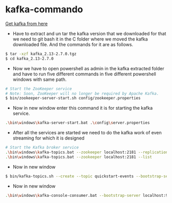 # kafka-commando

[Get kafka from here](https://kafka.apache.org/quickstart)
- Have to extract and un tar the kafka version that we downloaded for that we need to git bash it in the C folder where we moved the kafka downloaded file. And the commands for it are as follows.
 ```Bash
$ tar -xzf kafka_2.13-2.7.0.tgz
$ cd kafka_2.13-2.7.0
```
- Now we have to open powershell as admin in the kafka extracted folder and have to run five different commands in five different powershell windows with same path.

```Bash
# Start the ZooKeeper service
# Note: Soon, ZooKeeper will no longer be required by Apache Kafka.
$ bin/zookeeper-server-start.sh config/zookeeper.properties
```
- Now in new window enter this command it is for starting the kafka service.
```Bash
.\bin\windows\kafka-server-start.bat .\config\server.properties
```
- After all the services are started we need to do the kafka work of even streaming for which it is designed 
```Bash
# Start the Kafka broker service
.\bin\windows\kafka-topics.bat --zookeeper localhost:2181 --replication-factor 1 --partitions 1 --create --topic the-heart-words
.\bin\windows\kafka-topics.bat --zookeeper localhost:2181 --list
```
- Now in new window
```Bash
$ bin/kafka-topics.sh --create --topic quickstart-events --bootstrap-server localhost:9092
```
- Now in new window
```Bash
.\bin\windows\kafka-console-consumer.bat --bootstrap-server localhost:9092 --topic the-heart-words --from-beginning
```
